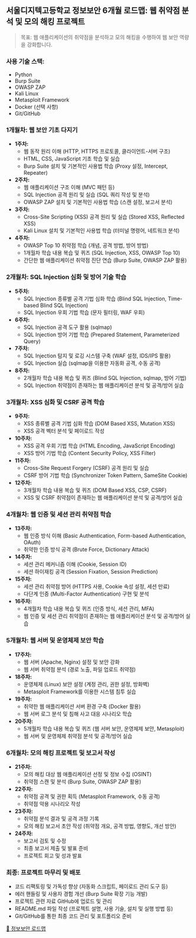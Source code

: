 ## 서울디지텍고등학교 정보보안 6개월 로드맵: 웹 취약점 분석 및 모의 해킹 프로젝트

> 목표: 웹 애플리케이션의 취약점을 분석하고 모의 해킹을 수행하여 웹 보안 역량을 강화합니다.

### 사용 기술 스택:

*   Python
*   Burp Suite
*   OWASP ZAP
*   Kali Linux
*   Metasploit Framework
*   Docker (선택 사항)
*   Git/GitHub

### 1개월차: 웹 보안 기초 다지기

*   **1주차:**
    *   웹 동작 원리 이해 (HTTP, HTTPS 프로토콜, 클라이언트-서버 구조)
    *   HTML, CSS, JavaScript 기초 학습 및 실습
    *   Burp Suite 설치 및 기본적인 사용법 학습 (Proxy 설정, Intercept, Repeater)
*   **2주차:**
    *   웹 애플리케이션 구조 이해 (MVC 패턴 등)
    *   SQL Injection 공격 원리 및 실습 (SQL 쿼리 작성 및 분석)
    *   OWASP ZAP 설치 및 기본적인 사용법 학습 (스캔 설정, 보고서 분석)
*   **3주차:**
    *   Cross-Site Scripting (XSS) 공격 원리 및 실습 (Stored XSS, Reflected XSS)
    *   Kali Linux 설치 및 기본적인 사용법 학습 (터미널 명령어, 네트워크 분석)
*   **4주차:**
    *   OWASP Top 10 취약점 학습 (개념, 공격 방법, 방어 방법)
    *   1개월차 학습 내용 복습 및 퀴즈 (SQL Injection, XSS, OWASP Top 10)
    *   간단한 웹 애플리케이션 취약점 진단 연습 (Burp Suite, OWASP ZAP 활용)

### 2개월차: SQL Injection 심화 및 방어 기술 학습

*   **5주차:**
    *   SQL Injection 종류별 공격 기법 심화 학습 (Blind SQL Injection, Time-based Blind SQL Injection)
    *   SQL Injection 우회 기법 학습 (문자 필터링, WAF 우회)
*   **6주차:**
    *   SQL Injection 공격 도구 활용 (sqlmap)
    *   SQL Injection 방어 기법 학습 (Prepared Statement, Parameterized Query)
*   **7주차:**
    *   SQL Injection 탐지 및 로깅 시스템 구축 (WAF 설정, IDS/IPS 활용)
    *   SQL Injection 실습 (sqlmap을 이용한 자동화 공격, 수동 공격)
*   **8주차:**
    *   2개월차 학습 내용 복습 및 퀴즈 (Blind SQL Injection, sqlmap, 방어 기법)
    *   SQL Injection 취약점이 존재하는 웹 애플리케이션 분석 및 공격/방어 실습

### 3개월차: XSS 심화 및 CSRF 공격 학습

*   **9주차:**
    *   XSS 종류별 공격 기법 심화 학습 (DOM Based XSS, Mutation XSS)
    *   XSS 공격 벡터 분석 및 페이로드 작성
*   **10주차:**
    *   XSS 공격 우회 기법 학습 (HTML Encoding, JavaScript Encoding)
    *   XSS 방어 기법 학습 (Content Security Policy, XSS Filter)
*   **11주차:**
    *   Cross-Site Request Forgery (CSRF) 공격 원리 및 실습
    *   CSRF 방어 기법 학습 (Synchronizer Token Pattern, SameSite Cookie)
*   **12주차:**
    *   3개월차 학습 내용 복습 및 퀴즈 (DOM Based XSS, CSP, CSRF)
    *   XSS 및 CSRF 취약점이 존재하는 웹 애플리케이션 분석 및 공격/방어 실습

### 4개월차: 웹 인증 및 세션 관리 취약점 학습

*   **13주차:**
    *   웹 인증 방식 이해 (Basic Authentication, Form-based Authentication, OAuth)
    *   취약한 인증 방식 공격 (Brute Force, Dictionary Attack)
*   **14주차:**
    *   세션 관리 메커니즘 이해 (Cookie, Session ID)
    *   세션 하이재킹 공격 (Session Fixation, Session Prediction)
*   **15주차:**
    *   세션 관리 취약점 방어 (HTTPS 사용, Cookie 속성 설정, 세션 만료)
    *   다단계 인증 (Multi-Factor Authentication) 구현 및 분석
*   **16주차:**
    *   4개월차 학습 내용 복습 및 퀴즈 (인증 방식, 세션 관리, MFA)
    *   웹 인증 및 세션 관리 취약점이 존재하는 웹 애플리케이션 분석 및 공격/방어 실습

### 5개월차: 웹 서버 및 운영체제 보안 학습

*   **17주차:**
    *   웹 서버 (Apache, Nginx) 설정 및 보안 강화
    *   웹 서버 취약점 분석 (경로 노출, 파일 업로드 취약점)
*   **18주차:**
    *   운영체제 (Linux) 보안 설정 (계정 관리, 권한 설정, 방화벽)
    *   Metasploit Framework를 이용한 시스템 침투 실습
*   **19주차:**
    *   취약한 웹 애플리케이션 서버 환경 구축 (Docker 활용)
    *   웹 서버 로그 분석 및 침해 사고 대응 시나리오 학습
*   **20주차:**
    *   5개월차 학습 내용 복습 및 퀴즈 (웹 서버 보안, 운영체제 보안, Metasploit)
    *   웹 서버 및 운영체제 취약점 분석 및 공격/방어 실습

### 6개월차: 모의 해킹 프로젝트 및 보고서 작성

*   **21주차:**
    *   모의 해킹 대상 웹 애플리케이션 선정 및 정보 수집 (OSINT)
    *   취약점 스캔 및 분석 (Burp Suite, OWASP ZAP 활용)
*   **22주차:**
    *   취약점 공격 및 권한 획득 (Metasploit Framework, 수동 공격)
    *   취약점 악용 시나리오 작성
*   **23주차:**
    *   취약점 분석 결과 및 공격 과정 기록
    *   모의 해킹 보고서 초안 작성 (취약점 개요, 공격 방법, 영향도, 개선 방안)
*   **24주차:**
    *   보고서 검토 및 수정
    *   최종 보고서 제출 및 발표 준비
    *   프로젝트 회고 및 성과 발표

### 최종: 프로젝트 마무리 및 배포

*   코드 리팩토링 및 가독성 향상 (자동화 스크립트, 페이로드 관리 도구 등)
*   에러 핸들링 및 사용자 경험 개선 (Burp Suite 확장 기능 개발)
*   프로젝트 관련 자료 GitHub에 업로드 및 관리
*   README.md 파일 작성 (프로젝트 설명, 사용 기술, 설치 및 실행 방법 등)
*   Git/GitHub를 통한 최종 코드 관리 및 포트폴리오 준비

[🔗 정보보안 로드맵](https://roadmap.sh/cyber-security)
